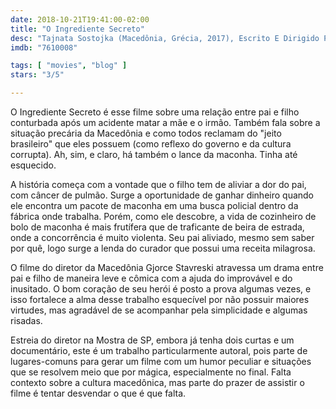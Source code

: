 ```yaml
---
date: 2018-10-21T19:41:00-02:00
title: "O Ingrediente Secreto"
desc: "Tajnata Sostojka (Macedônia, Grécia, 2017), Escrito E Dirigido Por Gjorce Stavreski, Com Blagoj Veselinov, Anastas Tanovski, Aksel Mehmet, Aleksandar Mikic, Miroslav Petkovic. #mostrasp Crítica escrita para o site CinemAqui."
imdb: "7610008"

tags: [ "movies", "blog" ]
stars: "3/5"

---
```

O Ingrediente Secreto é esse filme sobre uma relação entre pai e filho conturbada após um acidente matar a mãe e o irmão. Também fala sobre a situação precária da Macedônia e como todos reclamam do "jeito brasileiro" que eles possuem (como reflexo do governo e da cultura corrupta). Ah, sim, e claro, há também o lance da maconha. Tinha até esquecido.

A história começa com a vontade que o filho tem de aliviar a dor do pai, com câncer de pulmão. Surge a oportunidade de ganhar dinheiro quando ele encontra um pacote de maconha em uma busca policial dentro da fábrica onde trabalha. Porém, como ele descobre, a vida de cozinheiro de bolo de maconha é mais frutífera que de traficante de beira de estrada, onde a concorrência é muito violenta. Seu pai aliviado, mesmo sem saber por quê, logo surge a lenda do curador que possui uma receita milagrosa.

O filme do diretor da Macedônia Gjorce Stavreski atravessa um drama entre pai e filho de maneira leve e cômica com a ajuda do improvável e do inusitado. O bom coração de seu herói é posto a prova algumas vezes, e isso fortalece a alma desse trabalho esquecível por não possuir maiores virtudes, mas agradável de se acompanhar pela simplicidade e algumas risadas.

Estreia do diretor na Mostra de SP, embora já tenha dois curtas e um documentário, este é um trabalho particularmente autoral, pois parte de lugares-comuns para gerar um filme com um humor peculiar e situações que se resolvem meio que por mágica, especialmente no final. Falta contexto sobre a cultura macedônica, mas parte do prazer de assistir o filme é tentar desvendar o que é que falta.
